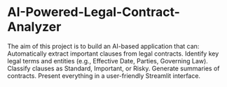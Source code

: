 # AI-Powered-Legal-Contract-Analyzer
The aim of this project is to build an AI-based application that can:
Automatically extract important clauses from legal contracts.
Identify key legal terms and entities (e.g., Effective Date, Parties, Governing Law).
Classify clauses as Standard, Important, or Risky.
Generate summaries of contracts.
Present everything in a user-friendly Streamlit interface.
